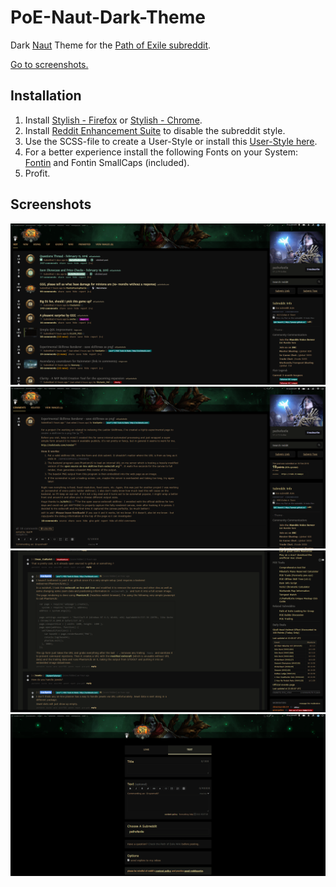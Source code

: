 # PoE-Naut-Dark-Theme  

Dark [Naut](https://www.reddit.com/r/naut) Theme for the [Path of Exile subreddit](https://www.reddit.com/r/pathofexile/).

[Go to screenshots.](#screenshots)

## Installation  

1. Install [Stylish - Firefox](https://addons.mozilla.org/de/firefox/addon/stylish/) or  [Stylish - Chrome](https://chrome.google.com/webstore/detail/stylish/fjnbnpbmkenffdnngjfgmeleoegfcffe?hl=de).
2. Install [Reddit Enhancement Suite](http://redditenhancementsuite.com/) to disable the subreddit style.
3. Use the SCSS-file to create a User-Style or install this [User-Style here](https://userstyles.org/styles/124480/path-of-exile-reddit-dark-theme).
4. For a better experience install the following Fonts on your System: [Fontin](http://www.fontsquirrel.com/fonts/fontin) and Fontin SmallCaps (included).
5. Profit.

## Screenshots

![Screenshot](/screenshots/scr-01-min.png?raw=true "Screenshot 01") 
![Screenshot](/screenshots/scr-02-min.png?raw=true "Screenshot 02")
![Screenshot](/screenshots/scr-03-min.png?raw=true "Screenshot 03")
![Screenshot](/screenshots/scr-04-min.png?raw=true "Screenshot 04")
